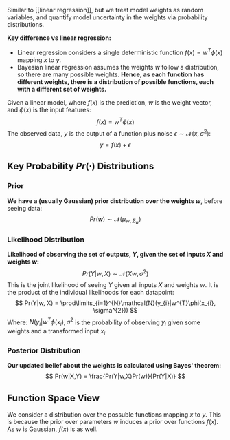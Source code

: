 Similar to [[linear regression]], but we treat model weights as random variables, and quantify model uncertainty in the weights via probability distributions.

**Key difference vs linear regression:**
* Linear regression considers a single deterministic function $f(x) = w^{T}\phi(x)$ mapping $x$ to $y$.
* Bayesian linear regression assumes the weights $w$ follow a distribution, so there are many possible weights. **Hence, as each function has different weights, there is a distribution of possible functions, each with a different set of weights.**

Given a linear model, where $f(x)$ is the prediction, $w$ is the weight vector, and $\phi(x)$ is the input features:
$$
f(x) = w^{T}\phi(x)
$$
The observed data, $y$ is the output of a function plus noise $\epsilon \sim \mathcal{N}(x, \sigma^2)$:
$$
y = f(x) + \epsilon
$$

## Key Probability $Pr(\cdot)$ Distributions
### Prior
**We have a (usually Gaussian) prior distribution over the weights $w$**, before seeing data:
$$
Pr(w) \sim \mathcal{N}(\mu_{w, \Sigma_w})
$$
### Likelihood Distribution
**Likelihood of observing the set of outputs, $Y$, given the set of inputs $X$ and weights $w$:**
$$
Pr(Y|w,X) \sim \mathcal{N}(Xw, \sigma^{2})
$$
This is the joint likelihood of seeing $Y$ given all inputs $X$ and weights $w$. It is the product of the individual likelihoods for each datapoint:
$$
Pr(Y|w, X) = \prod\limits_{i=1}^{N}\mathcal{N}(y_{i}|w^{T}\phi(x_{i}, \sigma^{2}))
$$
Where:
${N}(y_{i}|w^{T}\phi(x_{i}), \sigma^{2}$ is the probability of observing $y_i$ given some weights and a transformed input $x_i$.

### Posterior Distribution
**Our updated belief about the weights is calculated using Bayes' theorem:**
$$
Pr(w|X,Y) = \frac{Pr(Y|w,X)Pr(w)}{Pr(Y|X)}
$$

## Function Space View
We consider a distribution over the possuble functions mapping $x$ to $y$. This is because the prior over parameters $w$ induces a prior over functions $f(x)$. As $w$ is Gaussian, $f(x)$ is as well.